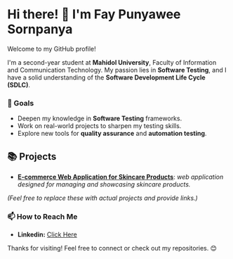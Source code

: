 # Hi there! 👋 I'm **Fay Punyawee Sornpanya**

Welcome to my GitHub profile!

I'm a second-year student at **Mahidol University**, Faculty of Information and Communication Technology. My passion lies in **Software Testing**, and I have a solid understanding of the **Software Development Life Cycle (SDLC)**.


### 🎯 Goals
- Deepen my knowledge in **Software Testing** frameworks.
- Work on real-world projects to sharpen my testing skills.
- Explore new tools for **quality assurance** and **automation testing**.

## 📚 Projects

- **[E-commerce Web Application for Skincare Products](https://github.com/Punyawee04/Web-Application)**: *web application designed for managing and showcasing skincare products.*

*(Feel free to replace these with actual projects and provide links.)*

### 📫 How to Reach Me
- **Linkedin:** [Click Here](https://www.linkedin.com/in/punyawee-sornpanya-b7894730a/)

Thanks for visiting! Feel free to connect or check out my repositories. 😊
